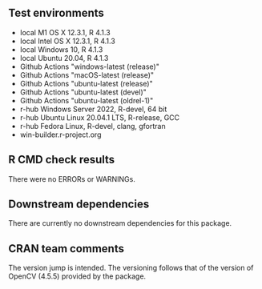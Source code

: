 ## Test environments

* local M1 OS X 12.3.1, R 4.1.3
* local Intel OS X 12.3.1, R 4.1.3
* local Windows 10, R 4.1.3
* local Ubuntu 20.04, R 4.1.3
* Github Actions "windows-latest (release)"
* Github Actions "macOS-latest (release)"
* Github Actions "ubuntu-latest (release)"
* Github Actions "ubuntu-latest (devel)"
* Github Actions "ubuntu-latest (oldrel-1)"
* r-hub Windows Server 2022, R-devel, 64 bit
* r-hub Ubuntu Linux 20.04.1 LTS, R-release, GCC
* r-hub Fedora Linux, R-devel, clang, gfortran
* win-builder.r-project.org

## R CMD check results

There were no ERRORs or WARNINGs.

## Downstream dependencies

There are currently no downstream dependencies for this package.

## CRAN team comments

The version jump is intended. The versioning follows that of the version of
OpenCV (4.5.5) provided by the package. 
